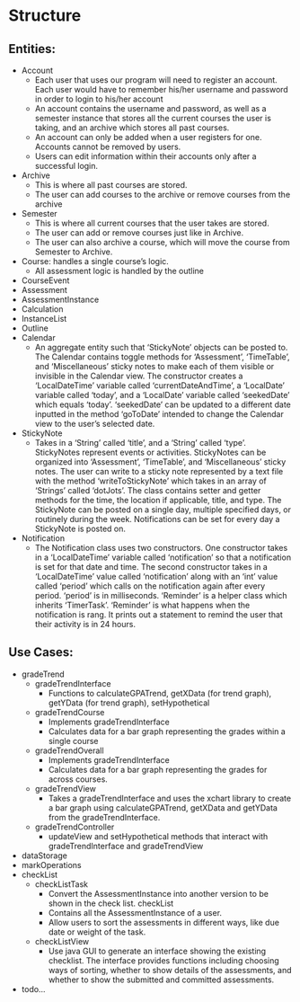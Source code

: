  



# Structure
## Entities:
- Account
    - Each user that uses our program will need to register an account. Each user would have to remember his/her username and password in order to login to his/her account
    - An account contains the username and password, as well as a semester instance that stores all the current courses the user is taking, and an archive which stores all past courses.
    - An account can only be added when a user registers for one. Accounts cannot be removed by users.
    - Users can edit information within their accounts only after a successful login. 
- Archive
    - This is where all past courses are stored. 
    - The user can add courses to the archive or remove courses from the archive
- Semester
    - This is where all current courses that the user takes are stored.
    - The user can add or remove courses just like in Archive.
    - The user can also archive a course, which will move the course from Semester to Archive.
- Course: handles a single course’s logic.
    - All assessment logic is handled by the outline
- CourseEvent
- Assessment
- AssessmentInstance
- Calculation
- InstanceList 
- Outline
- Calendar
    - An aggregate entity such that ‘StickyNote’ objects can be posted to. The Calendar contains toggle methods for ‘Assessment’, ‘TimeTable’, and ‘Miscellaneous’ sticky notes to make each of them visible or invisible in the Calendar view. The constructor creates a ‘LocalDateTime’ variable called ‘currentDateAndTime’, a ‘LocalDate’ variable called ‘today’, and a ‘LocalDate’ variable called ‘seekedDate’ which equals ‘today’. ‘seekedDate’ can be updated to a different date inputted in the method ‘goToDate’ intended to change the Calendar view to the user’s selected date. 
- StickyNote
    - Takes in a ‘String’ called ‘title’, and a ‘String’ called ‘type’. StickyNotes represent events or activities. StickyNotes can be organized into ‘Assessment’, ‘TimeTable’, and ‘Miscellaneous’ sticky notes. The user can write to a sticky note represented by a text file with the method ‘writeToStickyNote’ which takes in an array of ‘Strings’ called ‘dotJots’. The class contains setter and getter methods for the time, the location if applicable, title, and type. The StickyNote can be posted on a single day, multiple specified days, or routinely during the week. Notifications can be set for every day a StickyNote is posted on.
- Notification
    - The Notification class uses two constructors. One constructor takes in a ‘LocalDateTime’ variable called ‘notification’ so that a notification is set for that date and time. The second constructor takes in a ‘LocalDateTime’ value called ‘notification’ along with an ‘int’ value called ‘period’ which calls on the notification again after every period. ‘period’ is in milliseconds. ‘Reminder’ is a helper class which inherits ‘TimerTask’. ‘Reminder’ is what happens when the notification is rang. It prints out a statement to remind the user that their activity is in 24 hours.




## Use Cases:
- gradeTrend
    - gradeTrendInterface
        - Functions to calculateGPATrend, getXData (for trend graph), getYData (for trend graph), setHypothetical
    - gradeTrendCourse
        - Implements gradeTrendInterface
        - Calculates data for a bar graph representing the grades within a single course
    - gradeTrendOverall
        - Implements gradeTrendInterface
        - Calculates data for a bar graph representing the grades for across courses.
    - gradeTrendView
        - Takes a gradeTrendInterface and uses the xchart library to create a bar graph using calculateGPATrend, getXData and getYData from the gradeTrendInterface.
    - gradeTrendController
        - updateView and setHypothetical methods that interact with gradeTrendInterface and gradeTrendView
- dataStorage
- markOperations
- checkList
    - checkListTask
        - Convert the AssessmentInstance into another version to be shown in the check list.
checkList
        - Contains all the AssessmentInstance of a user.
        - Allow users to sort the assessments in different ways, like due date or weight of the task.
    - checkListView
        - Use java GUI to generate an interface showing the existing checklist. The interface provides functions including choosing ways of sorting, whether to show details of the assessments, and whether to show the submitted and committed assessments.
- todo…

